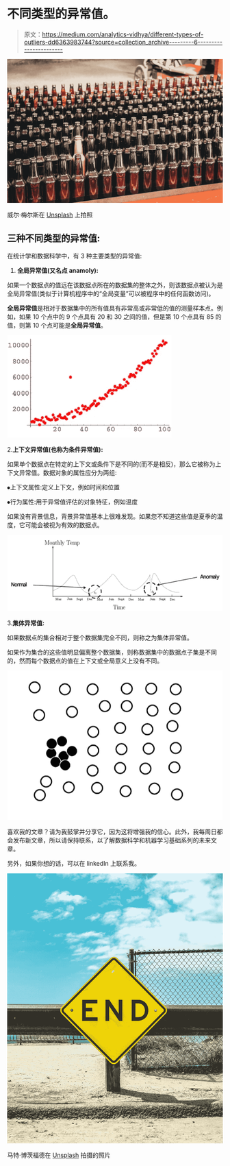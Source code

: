 # 不同类型的异常值。

> 原文：<https://medium.com/analytics-vidhya/different-types-of-outliers-dd6363983744?source=collection_archive---------6----------------------->

![](img/93e238f60a48e72a03c758ad85bc9ec7.png)

威尔·梅尔斯在 [Unsplash](https://unsplash.com?utm_source=medium&utm_medium=referral) 上拍照

## 三种不同类型的异常值:

在统计学和数据科学中，有 3 种主要类型的异常值:

1.  **全局异常值(又名点 anamoly):**

如果一个数据点的值远在该数据点所在的数据集的整体之外，则该数据点被认为是全局异常值(类似于计算机程序中的“全局变量”可以被程序中的任何函数访问)。

**全局异常值**是相对于数据集中的所有值具有非常高或非常低的值的测量样本点。例如，如果 10 个点中的 9 个点具有 20 和 30 之间的值，但是第 10 个点具有 85 的值，则第 10 个点可能是**全局异常值**。

![](img/6084269a44520e79ad04e8098f11c6dc.png)

2.**上下文异常值(也称为条件异常值):**

如果单个数据点在特定的上下文或条件下是不同的(而不是相反)，那么它被称为上下文异常值。数据对象的属性应分为两组:

⦁上下文属性:定义上下文，例如时间和位置

⦁行为属性:用于异常值评估的对象特征，例如温度

如果没有背景信息，背景异常值基本上很难发现。如果您不知道这些值是夏季的温度，它可能会被视为有效的数据点。

![](img/f0a0ded194afc3383f26af18b60e8325.png)

3.**集体异常值:**

如果数据点的集合相对于整个数据集完全不同，则称之为集体异常值。

如果作为集合的这些值明显偏离整个数据集，则称数据集中的数据点子集是不同的，然而每个数据点的值在上下文或全局意义上没有不同。

![](img/e81d11232693cc79fe44aa4d2578b853.png)

喜欢我的文章？请为我鼓掌并分享它，因为这将增强我的信心。此外，我每周日都会发布新文章，所以请保持联系，以了解数据科学和机器学习基础系列的未来文章。

另外，如果你想的话，可以在 linkedIn 上联系我。

![](img/7504ff481ee8a961555cf06575abb453.png)

马特·博茨福德在 [Unsplash](https://unsplash.com?utm_source=medium&utm_medium=referral) 拍摄的照片